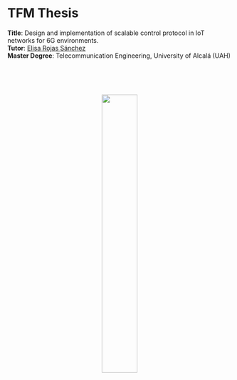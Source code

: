 # TFM Thesis


**Title**: Design and implementation of scalable control protocol in IoT networks for 6G environments. <br>
**Tutor**: [Elisa Rojas Sánchez](https://scholar.google.es/citations?user=Dgn0ShwAAAAJ&hl=es) <br>
**Master Degree**: Telecommunication Engineering, University of Alcalá (UAH)<br>

<br>
<br>
<br>
<p align="center">
  <img src="https://i.imgur.com/KPxY6u0.jpg" width="40%"/>
</p>

